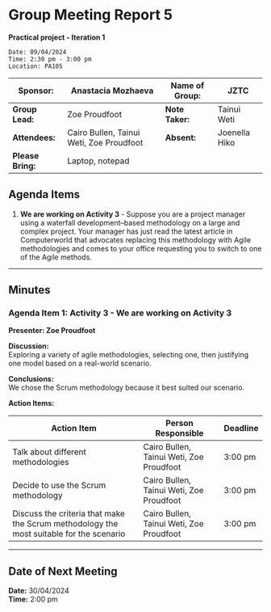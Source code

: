 # Group Meeting Report 5
**Practical project - Iteration 1**
~~~
Date: 09/04/2024
Time: 2:30 pm - 3:00 pm  
Location: PA105  
~~~
| **Sponsor:** | Anastacia Mozhaeva | **Name of Group:** | JZTC |
|--------------|--------------------|--------------------|------|
| **Group Lead:** | Zoe Proudfoot | **Note Taker:** | Tainui Weti |
| **Attendees:** | Cairo Bullen, Tainui Weti, Zoe Proudfoot | **Absent:** | Joenella Hiko |
| **Please Bring:** | Laptop, notepad | | |

## Agenda Items
1. **We are working on Activity 3** - Suppose you are a project manager using a waterfall development–based methodology on a large and complex project. Your manager has just read the latest article in Computerworld that advocates replacing this methodology with Agile methodologies and comes to your office requesting you to switch to one of the Agile methods.

---

## Minutes

### Agenda Item 1: Activity 3 - We are working on Activity 3
**Presenter: Zoe Proudfoot**

**Discussion:**  
Exploring a variety of agile methodologies, selecting one, then justifying one model based on a real-world scenario.

**Conclusions:**  
We chose the Scrum methodology because it best suited our scenario.

**Action Items:**

| **Action Item** | **Person Responsible** | **Deadline** |
|-----------------|------------------------|--------------|
| Talk about different methodologies | Cairo Bullen, Tainui Weti, Zoe Proudfoot | 3:00 pm |
| Decide to use the Scrum methodology | Cairo Bullen, Tainui Weti, Zoe Proudfoot | 3:00 pm |
| Discuss the criteria that make the Scrum methodology the most suitable for the scenario | Cairo Bullen, Tainui Weti, Zoe Proudfoot | 3:00 pm |

---

## Date of Next Meeting
**Date:** 30/04/2024  
**Time:** 2:00 pm
